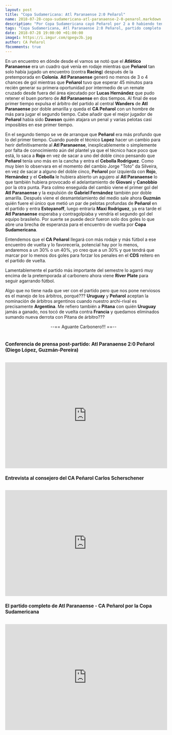 ```yaml
---
layout: post
title: "Copa Sudamericana: Atl Paranaense 2:0 Peñarol"
name: 2018-07-28-copa-sudamericana-atl-paranaense-2-0-penarol.markdown
description: "Por Copa Sudamericana cayó Peñarol por 2 a 0 habiendo tenido oportunidad de jugar 11 contra 10, gran actuación de Dawson, atajó un penal"
tags: "Copa Sudamericana, Atl Paranaense 2:0 Peñarol, partido completo Atl Paranaense - Peñarol, Conferencias de prensa: Diego López y Guzmán Pereira"
date: 2018-07-28 19:00:00 +01:00:00
image1: https://i.imgur.com/qpegvJb.jpg
author: CA Peñarol
fbcomments: true
---
```


En un encuentro en dónde desde el vamos se notó que el <strong>Atlético Paranaense</strong> era un cuadro qué venía en rodaje mientras que <strong>Peñarol</strong> tan solo había jugado un encuentro (contra <strong>Racing</strong>) después de la pretemporada en <strong>Colonia</strong>. <strong>Atl Paranaense</strong> generó no menos de 3 o 4 chances de gol mientras que <strong>Peñarol</strong> tuvo que esperar 45 minutos para recién generar su primera oportunidad por intermedio de un remate cruzado desde fuera del área ejecutado por <strong>Lucas Hernández</strong> que pudo retener el buen portero de <strong>Atl Paranaense</strong> en dos tiempos. Al final de ese primer tiempo expulsa el árbitro del partido al central <strong>Wanders</strong> de <strong>Atl Paranaense</strong> por doble amarilla y queda el <strong>CA Peñarol</strong> con un hombre de más para jugar el segundo tiempo. Cabe añadir que el mejor jugador de <strong>Peñarol</strong> había sido <strong>Dawson</strong> quién atajara un penal y varias pelotas casi imposibles en ese primer tiempo.

En el segundo tiempo se ve de arranque que <strong>Peñarol</strong> era más profundo que lo del primer tiempo. Cuando puede el técnico <strong>Lopez</strong> hacer un cambio para herir definitivamente al <strong>Atl Paranaense</strong>, inexplicablemente o simplemente por falta de conocimiento aún del plantel ya que el técnico hace poco que está, lo saca a <strong>Rojo</strong> en vez de sacar a uno del doble cinco pensando que <strong>Peñarol</strong> tenía uno más en la cancha y entra el <strong>Cebolla Rodriguez</strong>. Como muy bien lo observara en el momento del cambio Jorge "Toto" da Silveira, en vez de sacar a alguno del doble cinco, <strong>Peñarol</strong> por izquierda con <strong>Rojo</strong>, <strong>Hernández</strong> y el <strong>Cebolla</strong> le hubiera abierto un agujero al <strong>Atl Paranaense</strong> lo que también hubiera provocado el adelantamiento de <strong>Giovani</strong> y <strong>Canobbio</strong> por la otra punta. Para colmo enseguida del cambio viene el primer gol del <strong>Atl Paranaense</strong> y la expulsión de <strong>Gabriel Fernández</strong> también por doble amarilla. Después viene el desmantelamiento del medio sale ahora <strong>Guzmán</strong> quién fuere el único que metió un par de pelotas profundas de <strong>Peñarol</strong> en el partido y entra <strong>Estoyanoff</strong>, luego entraría <strong>Maxi Rodriguez</strong>, ya era tarde el <strong>Atl Paranaense</strong> esperaba y contragolpiaba y vendría el segundo gol del equipo brasileño. Por suerte se puede decir fueron solo dos goles lo que abre una brecha de esperanza para el encuentro de vuelta por <strong>Copa Sudamericana</strong>.

Entendemos que el <strong>CA Peñarol</strong> llegará con más rodaje y más fútbol a ese encuentro de vuelta y lo favorecería, potencial hay por lo menos, andaremos a un 30% o un 40%, yo creo que a un 30% y que tendrá que marcar por lo menos dos goles para forzar los penales en el <strong>CDS</strong> reitero en el partido de vuelta.

Lamentablemente el partido más importante del semestre lo agarró muy encima de la pretemporada al carbonero ahora viene <strong>River Plate</strong> para seguir agarrando fútbol.

Algo que no tiene nada que ver con el partido pero que nos pone nerviosos es el manejo de los árbitros, porqué??? <strong>Uruguay</strong> y <strong>Peñarol</strong> aceptan la nominación de árbitros argentinos cuando nuestro archi-rival es precisamente <strong>Argentina</strong>. Me refiero también a <strong>Pitana</strong> con quién <strong>Uruguay</strong> jamás a ganado, nos tocó de vuelta contra <strong>Francia</strong> y quedamos eliminados sumando nueva derrota con Pitana de árbitro???

<center>--== Aguante Carbonero!!! ==--</center>
<br>

<h2 class="post-title title font-effect-shadow-multiple" itemprop="headline" style="font-family:color:#3e3434;letter-spacing:0;font-size:1.1em;">Conferencia de prensa post-partido: Atl Paranaense 2:0 Peñarol (Diego López, Guzmán-Pereira)</h2>

<br>

<iframe width="521" height="340" src="https://www.youtube.com/embed/s-2cK6JQnUQ" frameborder="0" allow="autoplay; encrypted-media" allowfullscreen></iframe>

<h2 class="post-title title font-effect-shadow-multiple" itemprop="headline" style="font-family:color:#3e3434;letter-spacing:0;font-size:1.1em;">Entrevista al consejero del CA Peñarol Carlos Scherschener</h2>

<br>

<iframe width="521" height="340" src="https://www.youtube.com/embed/ZTI8kPSvy4k" frameborder="0" allow="autoplay; encrypted-media" allowfullscreen></iframe>

<h2 class="post-title title font-effect-shadow-multiple" itemprop="headline" style="font-family:color:#3e3434;letter-spacing:0;font-size:1.1em;">El partido completo de Atl Paranaense - CA Peñarol por la Copa Sudamericana</h2>

<br>

<iframe width="521" height="340" src="https://www.youtube.com/embed/MV0ynTVEtb0" frameborder="0" allow="autoplay; encrypted-media" allowfullscreen></iframe>

